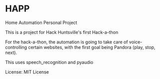 # HAPP
Home Automation Personal Project


This is a project for Hack Huntsville's first Hack-a-thon

For the hack-a-thon, the automation is going to take care of voice-controlling certain websites, 
with the first goal being Pandora (play, stop, next).

This uses speech_recognition and pyaudio

License: MIT License